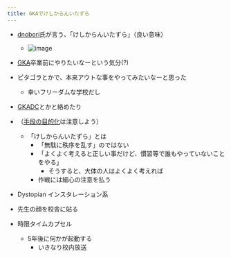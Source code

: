 ```yaml
---
title: GKAでけしからんいたずら
---
```


* [dnobori](dnobori.md)氏が言う、「けしからんいたずら」（良い意味）
  
  * ![image](https://gyazo.com/ef1f71b60516af17db4b7fd2b053cdcc/thumb/1000)
* [GKA](GKA.md)卒業前にやりたいなーという気分(?)

* ピタゴラとかで、本来アウトな事をやってみたいなーと思った
  
  * 幸いフリーダムな学校だし
* [GKADC](GKADC.md)とかと絡めたり

* （[手段の目的化](%E6%89%8B%E6%AE%B5%E3%81%AE%E7%9B%AE%E7%9A%84%E5%8C%96.md)は注意しよう）
  
  * 「けしからんいたずら」とは
    * 「無駄に秩序を乱す」のではない
    * 「よくよく考えると正しい事だけど、慣習等で誰もやっていないことをやる」
      * そうすると、大体の人はよくよく考えれば
    * 作戦には細心の注意を払う
* Dystopian インスタレーション系

* 先生の顔を校舎に貼る

* 時限タイムカプセル
  
  * 5年後に何かが起動する
    * いきなり校内放送
